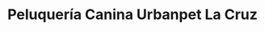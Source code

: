 ---
title: "Peluquería Canina Urbanpet La Cruz"
url: /la-cruz/peluqueria-canina-urbanpet-la-cruz/
shop: Tiersalon
---